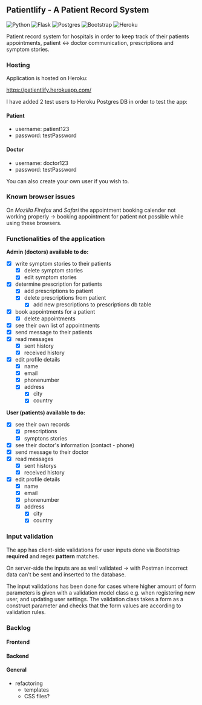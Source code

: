 ## Patientlify - A Patient Record System

![Python](https://img.shields.io/badge/python-3670A0?style=for-the-badge&logo=python&logoColor=ffdd54)
![Flask](https://img.shields.io/badge/flask-%23000.svg?style=for-the-badge&logo=flask&logoColor=white)
![Postgres](https://img.shields.io/badge/postgres-%23316192.svg?style=for-the-badge&logo=postgresql&logoColor=white)
![Bootstrap](https://img.shields.io/badge/bootstrap-%23563D7C.svg?style=for-the-badge&logo=bootstrap&logoColor=white)
![Heroku](https://img.shields.io/badge/heroku-%23430098.svg?style=for-the-badge&logo=heroku&logoColor=white)

Patient record system for hospitals in order to keep track of their patients appointments, patient <-> doctor communication, prescriptions and symptom stories. 

### Hosting

Application is hosted on Heroku:

https://patientlify.herokuapp.com/

I have added 2 test users to Heroku Postgres DB in order to test the app:

#### Patient
- username: patient123
- password: testPassword

#### Doctor
- username: doctor123
- password: testPassword

You can also create your own user if you wish to.

### Known browser issues
On *Mozilla Firefox* and *Safari* the appointment booking calender not working properly -> booking appointment for patient not possible while using these browsers.

### Functionalities of the application

**Admin (doctors) available to do:**
- [x] write symptom stories to their patients
    - [x] delete symptom stories 
    - [x] edit symptom stories 
- [x] determine prescription for patients
    - [x] add prescriptions to patient
    - [x] delete prescriptions from patient
        - [x] add new prescriptions to prescriptions db table
- [x] book appointments for a patient
    - [x] delete appointments
- [x] see their own list of appointments
- [x] send message to their patients
- [x] read messages
    - [x] sent history
    - [x] received history
- [x] edit profile details
    - [x] name
    - [x] email
    - [x] phonenumber
    - [x] address
        - [x] city
        - [x] country

**User (patients) available to do:**
- [x] see their own records
    - [x] prescriptions
    - [x] symptons stories
- [x] see their doctor's information (contact - phone)
- [x] send message to their doctor
- [x] read messages
    - [x] sent historys
    - [x] received history
- [x] edit profile details
    - [x] name
    - [x] email
    - [x] phonenumber
    - [x] address
        - [x] city
        - [x] country

### Input validation
The app has client-side validations for user inputs done via Bootstrap **required** and regex **pattern** matches.

On server-side the inputs are as well validated -> with Postman incorrect data can't be sent and inserted to the database.

The input validations has been done for cases where higher amount of form parameters is given with a validation model class e.g. when registering new user, and updating user settings. 
The validation class takes a form as a construct parameter and checks that the form values are according to validation rules.

### Backlog

#### Frontend

#### Backend

#### General
- refactoring
    - templates
    - CSS files?